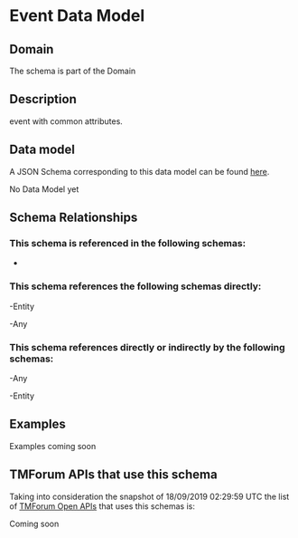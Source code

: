 # Event Data Model

## Domain

The  schema is part of the  Domain

## Description

event with common attributes.

## Data model

A JSON Schema corresponding to this data model can be found
[here](https://github.com/tmforum-rand/schemas/blob/master/Common/Event.schema.json).

No Data Model yet

## Schema Relationships

### This schema is referenced in the following schemas:

-

### This schema references the following schemas directly:

-Entity

-Any

### This schema references directly or indirectly by the following schemas:

-Any

-Entity



## Examples

Examples coming soon

## TMForum APIs that use this schema

Taking into consideration the snapshot of 18/09/2019 02:29:59 UTC the list of [TMForum Open APIs](https://www.tmforum.org/open-apis/) that uses this schemas is:

Coming soon